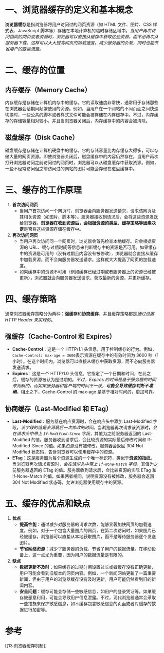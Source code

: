 # 一、浏览器缓存的定义和基本概念

**浏览器缓存**是指浏览器将用户访问过的网页资源（如 HTML 文件、图片、CSS 样式表、JavaScript 脚本等）存储在本地计算机的临时存储区域中。*当用户再次访问相同的网页或者资源时，浏览器可以直接从缓存中获取这些资源，而不必再次从服务器下载。这样可以大大提高网页的加载速度，减少服务器的负载，同时也能节省用户的数据流量。*


# 二、缓存的位置

## 内存缓存（Memory Cache）

内存缓存是存储在计算机内存中的缓存。它的读取速度非常快，通常用于存储那些在浏览器会话期间频繁使用的资源。例如，当用户在一个网站的不同页面之间快速切换时，一些公共的脚本或者样式文件可能会被存储在内存缓存中。不过，内存缓存的存储容量相对较小，并且当浏览器关闭后，内存缓存中的内容会被清除。

## 磁盘缓存（Disk Cache）

磁盘缓存是存储在计算机硬盘中的缓存。它的存储容量比内存缓存大得多，可以存储大量的网页资源。即使浏览器关闭后，磁盘缓存中的内容仍然存在。当用户再次打开浏览器访问之前访问过的网页时，浏览器可以从磁盘缓存中获取资源。例如，一些不经常访问但之前访问过的网站的图片可能会存储在磁盘缓存中。

# 三、缓存的工作原理

1. **首次访问网页**
    - 当用户首次访问一个网页时，浏览器会向服务器发送请求，请求该网页及其相关资源（如图片、脚本等）。服务器接收到请求后，会将这些资源发送给浏览器。**浏览器在收到资源后，会根据资源的类型、缓存策略等因素决定**是否将这些资源存储在缓存中。
2. **再次访问网页**
    - 当用户再次访问同一个网页时，浏览器会首先检查本地缓存。它会根据资源的 URL、缓存过期时间等信息来判断缓存中的资源是否可用。如果缓存中的资源是可用的（没有过期且内容没有被修改），浏览器就会直接从缓存中加载资源，而不会向服务器发送请求。这样就大大提高了网页的加载速度。
    - 如果缓存中的资源不可用（例如缓存已经过期或者服务器上的资源已经被更新），浏览器就会向服务器发送请求，获取最新的资源，并更新缓存。
  

# 四、缓存策略

通常浏览器缓存策略分为两种：**强缓存**和**协商缓存**，并且缓存策略都是*通过设置 HTTP Header 来实现的*。

## 强缓存（Cache-Control 和 Expires）

- **Cache-Control**：这是一个 HTTP/1.1 头信息，用于控制缓存的行为。例如，`Cache-Control: max-age = 3600`表示资源在缓存中的有效时间为 3600 秒（1 小时）。在这个时间内，浏览器可以直接从缓存中获取资源，而不必向服务器发送请求。
- **Expires**：这是一个 HTTP/1.0 头信息，它指定了一个日期和时间，在此之后，缓存的资源被认为是过期的。*不过，Expires 的时间是基于服务器的时间来判断的，而如果服务器和客户端的时间不一致，**可能会导致缓存判断不准确***。相比之下，Cache-Control 的 max-age 是基于相对时间的，更加可靠。


## 协商缓存（Last-Modified 和 ETag）

- **Last-Modified**：服务器在响应资源时，会在响应头中添加 Last-Modified 字段，*该字段的值是资源最后一次修改的时间*。当浏览器再次请求该资源时，*会在请求头中带上 `If-Modified-Since` 字段*，其值为之前服务器返回的 Last-Modified 的值。服务器收到请求后，会比较资源的实际最后修改时间和 If-Modified-Since 的值。如果资源没有被修改，服务器会返回 304 Not Modified 状态码，告诉浏览器可以使用缓存中的资源。
- **ETag**：这是服务器为每个资源生成的一个唯一标识符，类似于**资源的指纹**。当浏览器再次请求资源时，*会在请求头中带上 `If-None-Match` 字段*，其值为之前服务器返回的 ETag 的值。服务器收到请求后，会比较资源的实际 ETag 和 If-None-Match 的值。如果两者相同，说明资源没有被修改，服务器会返回 304 Not Modified 状态码，允许浏览器使用缓存中的资源。


# 五、缓存的优点和缺点

1. **优点**
    - **提高性能**：通过减少对服务器的请求次数，能够显著加快网页的加载速度。例如，对于一个包含大量图片的网页，在第二次访问时，如果图片已经被缓存，浏览器可以直接从本地获取图片，而不是等待服务器逐个发送图片。
    - **节省网络资源**：减少了服务器的负载，节省了用户的数据流量。在移动设备上，这一点尤为重要，因为用户的数据流量是有限的。
2. **缺点**
    - **数据更新不及时**：如果缓存的过期时间设置过长或者缓存没有正确更新，用户可能会看到旧版本的网页内容。例如，一个新闻网站更新了一篇重要新闻，但由于用户的浏览器缓存没有及时更新，用户可能仍然看到旧的新闻内容。
    - **安全问题**：缓存可能会存储一些敏感信息，如用户的登录凭证等。如果缓存被恶意利用，可能会导致用户信息泄露。不过，现代浏览器通常会采取一些措施来保护敏感信息，如不缓存包含敏感信息的页面或者对缓存的数据进行加密等。

# 参考
[[13.浏览器缓存机制]]
